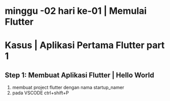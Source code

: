 # minggu -02 hari ke-01 | Memulai Flutter
# Kasus | Aplikasi Pertama Flutter part 1
## Step 1: Membuat Aplikasi Flutter | Hello World

1. membuat project flutter dengan nama startup_namer
2. pada VSCODE ctrl+shift+P 
